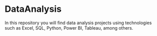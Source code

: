 # DataAnalysis
In this repository you will find data analysis projects using technologies such as Excel, SQL, Python, Power BI, Tableau, among others.
